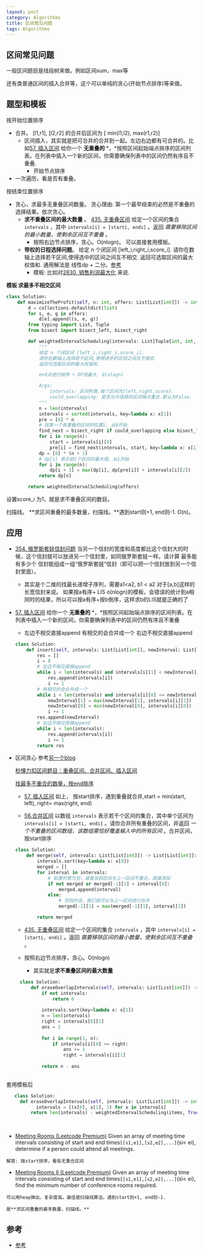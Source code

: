 ```yaml
---
layout: post
category: Algorithms
title: 区间常见问题
tags: Algorithms
---
```


## 区间常见问题



一般区间题目是线段树来做。例如区间sum，max等

还有类普通区间的插入合并等，这个可以单纯的贪心(开始节点排序)等来做。





## 题型和模板

按开始位置排序

- 合并。 [l1,r1], [l2,r2] 的合并后区间为 [ min(l1,l2), max(r1,r2)]
  - 区间插入，其实就是把可合并的合并到一起。左边右边都有可合并的。比如[57. 插入区间](https://leetcode.cn/problems/insert-interval/) 给你一个 **无重叠的** *，*按照区间起始端点排序的区间列表。在列表中插入一个新的区间，你需要确保列表中的区间仍然有序且不重叠. 
    - 开始节点排序
- 一次遍历，看是否有重叠。

按结束位置排序

- 贪心，求最多无重叠区间数量。 贪心理由: 第一个最早结束的必然是不重叠的选择结果。依次贪心。
  - **求不重叠区间的最大数量** 。 [435. 无重叠区间](https://leetcode.cn/problems/non-overlapping-intervals/) 给定一个区间的集合 `intervals` ，其中 `intervals[i] = [starti, endi]` 。返回 *需要移除区间的最小数量，使剩余区间互不重叠* 。 
    - 按照右边节点排序，贪心。O(nlogn)。 可以直接套用模板。
  - **带权的日程选择问题**。 给定 n 个闭区间 [left_i,right_i,score_i]. 请你在数轴上选择若干区间,使得选中的区间之间互不相交. 返回可选取区间的最大权值和. 通用解法是 线性dp + 二分。[参考](https://leetcode.cn/problems/maximize-the-profit-as-the-salesman/solutions/2398862/python-weightedintervalscheduling-wen-ti-t253/)
    - 模板: 比如对[2830. 销售利润最大化](https://leetcode.cn/problems/maximize-the-profit-as-the-salesman/) 来说.

**模板 求最多不相交区间**

```python
class Solution:
    def maximizeTheProfit(self, n: int, offers: List[List[int]]) -> int:
        d = collections.defaultdict(list)
        for s, e, g in offers:
            d[e].append((s, e, g))
        from typing import List, Tuple
        from bisect import bisect_left, bisect_right

        def weightedIntervalScheduling(intervals: List[Tuple[int, int, int]], could_overlapping=False) -> int:
            """
            给定 n 个闭区间 [left_i,right_i,score_i].
            请你在数轴上选择若干区间,使得选中的区间之间互不相交.
            返回可选取区间的最大权值和.

            end点进行排序 + DP找最大. O(nlogn)

            Args:
                intervals: 区间列表,每个区间为[left,right,score].
                could_overlapping: 是否允许选择的区间端点重合.默认为False.
            """
            n = len(intervals)
            intervals = sorted(intervals, key=lambda x: x[1])
            pre = [0] * n
            # 找第一个有重叠的区间的位置i, 从0开始
            find_next = bisect_right if could_overlapping else bisect_left
            for i in range(n):
                start = intervals[i][0]
                pre[i] = find_next(intervals, start, key=lambda x: x[1])
            dp = [0] * (n + 1)
            # dp[i] 表示前i个区间的最大值。从1开始
            for i in range(n):
                dp[i + 1] = max(dp[i], dp[pre[i]] + intervals[i][2])
            return dp[n]

        return weightedIntervalScheduling(offers)


```

设置score_i 为1，就是求不重叠区间的数目。



扫描线。 **求区间重叠的最多数量，扫描线。**遇到start则+1, end则-1.   O(n)。



## 应用

- [354. 俄罗斯套娃信封问题](https://leetcode.cn/problems/russian-doll-envelopes/) 当另一个信封的宽度和高度都比这个信封大的时候，这个信封就可以放进另一个信封里，如同俄罗斯套娃一样。请计算 最多能有多少个 信封能组成一组“俄罗斯套娃”信封（即可以把一个信封放到另一个信封里面）。

  - 其实是个二维的找最长递增子序列，需要a1<a2, b1 < a2 对于[a,b]这样的长宽信封来说。 如果按a有序+ LIS o(nlogn)的模板，会错误的统计到a相同时的结果，所以可以按a有序+按b倒序，这样求b的LIS就是正确的了

- [57. 插入区间](https://leetcode.cn/problems/insert-interval/) 给你一个 **无重叠的** *，*按照区间起始端点排序的区间列表。在列表中插入一个新的区间，你需要确保列表中的区间仍然有序且不重叠

  - 左边不相交直接append 有相交的会合并成一个  右边不相交直接append

  ```python
  class Solution:
      def insert(self, intervals: List[List[int]], newInterval: List[int]) -> List[List[int]]:
          res = []
          i = 0
          # 左边不相交直接append
          while i < len(intervals) and intervals[i][1] < newInterval[0]:
              res.append(intervals[i])
              i += 1
          # 有相交的会合并成一个
          while i < len(intervals) and intervals[i][0] <= newInterval[1]:
              newInterval[1] = max(newInterval[1], intervals[i][1])
              newInterval[0] = min(newInterval[0], intervals[i][0])
              i += 1
          res.append(newInterval)
          # 右边不相交直接append
          while i < len(intervals):
              res.append(intervals[i])
              i += 1
          return res
  
  ```

- 区间贪心 参考[另一个blog](https://mafulong.github.io/2021/05/02/%E5%BF%85%E7%9F%A5%E7%AE%97%E6%B3%95%E9%A2%98%E6%80%BB%E7%BB%93/#interval)

  [秒懂力扣区间题目：重叠区间、合并区间、插入区间](https://mp.weixin.qq.com/s/ioUlNa4ZToCrun3qb4y4Ow)   

  [找最多不重合的数量，按end排序](https://leetcode-cn.com/problems/non-overlapping-intervals/solution/qu-jian-wen-ti-de-tan-xin-jie-fa-de-tong-hzy3/)

  -  [57. 插入区间](https://leetcode.cn/problems/insert-interval/) 如上， 按start排序，遇到重叠就合并,start = min(start, left), right= max(right, end)

  - [56.合并区间](https://leetcode.cn/problems/merge-intervals/) 以数组 `intervals` 表示若干个区间的集合，其中单个区间为 `intervals[i] = [starti, endi]` 。请你合并所有重叠的区间，并返回 *一个不重叠的区间数组，该数组需恰好覆盖输入中的所有区间* 。合并区间，按start排序

  ```python
  class Solution:
      def merge(self, intervals: List[List[int]]) -> List[List[int]]:
          intervals.sort(key=lambda x: x[0])
          merged = []
          for interval in intervals:
              # 如果列表为空，或者当前区间与上一区间不重合，直接添加
              if not merged or merged[-1][1] < interval[0]:
                  merged.append(interval)
              else:
                  # 否则的话，我们就可以与上一区间进行合并
                  merged[-1][1] = max(merged[-1][1], interval[1])
  
          return merged
  ```

  - [435. 无重叠区间](https://leetcode.cn/problems/non-overlapping-intervals/) 给定一个区间的集合 `intervals` ，其中 `intervals[i] = [starti, endi]` 。返回 *需要移除区间的最小数量，使剩余区间互不重叠* 。 
  - 按照右边节点排序，贪心。O(nlogn)
  
    - 其实就是**求不重叠区间的最大数量**
  
 ```python
      class Solution:
          def eraseOverlapIntervals(self, intervals: List[List[int]]) -> int:
              if not intervals:
                  return 0
              
              intervals.sort(key=lambda x: x[1])
              n = len(intervals)
              right = intervals[0][1]
              ans = 1
      
              for i in range(1, n):
                  if intervals[i][0] >= right:
                      ans += 1
                      right = intervals[i][1]
              
              return n - ans
      
 ```


  套用模板后

 ```python
    class Solution:
      def eraseOverlapIntervals(self, intervals: List[List[int]]) -> int:
            intervals = [(x[0], x[1], 1) for x in intervals]
          return len(intervals) - weightedIntervalScheduling(items, True)
 ```

​    

  -  [Meeting Rooms (Leetcode Premium)](https://leetcode-cn.com/problems/meeting-rooms/) Given an array of meeting time intervals consisting of start and end times`[[s1,e1],[s2,e2],...]`(si< ei), determine if a person could attend all meetings.
  
    解答: 按start排序，看有无重合区间
  
  -  [Meeting Rooms II (Leetcode Premium)](https://leetcode-cn.com/problems/meeting-rooms-ii/) Given an array of meeting time intervals consisting of start and end times`[[s1,e1],[s2,e2],...]`(si< ei), find the minimum number of conference rooms required.
  
    可以用heap弹出，复杂度高。最佳是扫描线算法。遇到start则+1, end则-1.  
    
    是**求区间重叠的最多数量，扫描线。**

## 参考

- [参考](https://mp.weixin.qq.com/s/ioUlNa4ZToCrun3qb4y4Ow)
